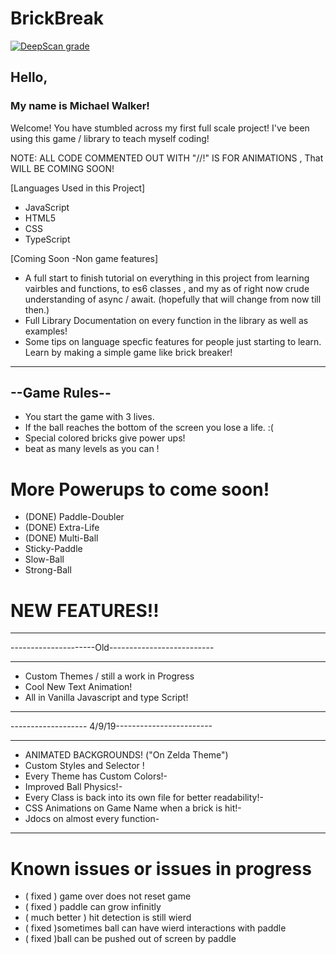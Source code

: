 # BrickBreak

[![DeepScan grade](https://deepscan.io/api/teams/3138/projects/4621/branches/37143/badge/grade.svg)](https://deepscan.io/dashboard#view=project&tid=3138&pid=4621&bid=37143)
## Hello,
### My name is Michael Walker!
Welcome!
You have stumbled across my first full scale project!
I've been using this game / library to teach myself coding!

NOTE:
ALL CODE COMMENTED OUT WITH "//!" IS FOR ANIMATIONS , That WILL BE COMING SOON! 

[Languages Used in this Project]
- JavaScript
- HTML5
- CSS
- TypeScript
  
[Coming Soon -Non game features]
- A full start to finish tutorial on everything in this project from learning vairbles and functions, to es6 classes , and my as of right now crude understanding of async / await. (hopefully that will change from now till then.)
- Full Library Documentation on every function in the library as well as examples!
- Some tips on language specfic features for people just starting to learn.
Learn by making a simple game like brick breaker!
--------------
--Game Rules--
--------------
 - You start the game with 3 lives.
 - If the ball reaches the bottom of the screen you lose a life. :(
 - Special colored bricks give power ups!
 - beat as many levels as you can !
 # More Powerups to come soon!
 - (DONE) Paddle-Doubler
 - (DONE) Extra-Life
 - (DONE) Multi-Ball
 - Sticky-Paddle
 - Slow-Ball
 - Strong-Ball
 # NEW FEATURES!!

  --------------------------------------------------
  ---------------------Old--------------------------
  
  --------------------------------------------------
 - Custom Themes / still a work in Progress
 - Cool New Text Animation!
 - All in Vanilla Javascript and type Script!
  
 - -------------------------------------------------
  ------------------- 4/9/19------------------------
 - -------------------------------------------------
 - ANIMATED BACKGROUNDS! ("On Zelda Theme")
 - Custom Styles and Selector !
 - Every Theme has Custom Colors!-
 - Improved Ball Physics!-
 - Every Class is back into its own file for better readability!-
 - CSS Animations on Game Name when a brick is hit!-
 - Jdocs on almost every function-
 - ------------------------------------------------
 # Known issues or issues in progress
 - ( fixed ) game over does not reset game
 - ( fixed ) paddle can grow infinitly
 - ( much better ) hit detection is still wierd
 - ( fixed )sometimes ball can have wierd interactions with paddle
 - ( fixed )ball can be pushed out of screen by paddle
